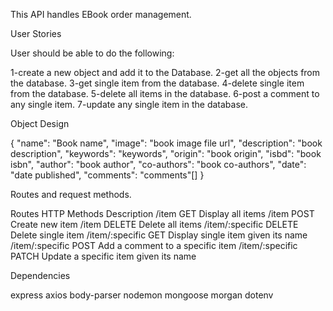 This API handles EBook order management.

User Stories

User should be able to do the following:

1-create a new object and add it to the Database.
2-get all the objects from the database.
3-get single item from the database.
4-delete single item from the database.
5-delete all items in the database.
6-post a comment to any single item.
7-update any single item in the database.

Object Design

{
	"name": "Book name",
	"image": "book image file url",
	"description": "book description",
	"keywords": "keywords",
	"origin": "book origin",
	"isbd": "book isbn",
	"author": "book author",
	"co-authors": "book co-authors",
	"date": "date published",
	"comments": "comments"[]
}

Routes and request methods.

Routes		HTTP Methods		Description
/item		GET			Display all items
/item		POST			Create new item
/item		DELETE			Delete all items
/item/:specific	DELETE			Delete single item
/item/:specific	GET			Display single item given its name
/item/:specific	POST			Add a comment to a specific item
/item/:specific	PATCH			Update a specific item given its name

Dependencies

express axios body-parser nodemon mongoose morgan dotenv
